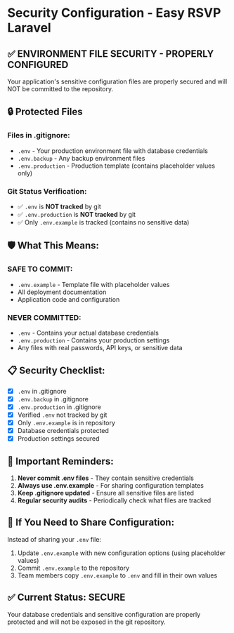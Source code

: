 # Security Configuration - Easy RSVP Laravel

## ✅ ENVIRONMENT FILE SECURITY - PROPERLY CONFIGURED

Your application's sensitive configuration files are properly secured and will NOT be committed to the repository.

## 🔒 Protected Files

### Files in .gitignore:
- `.env` - Your production environment file with database credentials
- `.env.backup` - Any backup environment files
- `.env.production` - Production template (contains placeholder values only)

### Git Status Verification:
- ✅ `.env` is **NOT tracked** by git
- ✅ `.env.production` is **NOT tracked** by git  
- ✅ Only `.env.example` is tracked (contains no sensitive data)

## 🛡️ What This Means:

### SAFE TO COMMIT:
- `.env.example` - Template file with placeholder values
- All deployment documentation
- Application code and configuration

### NEVER COMMITTED:
- `.env` - Contains your actual database credentials
- `.env.production` - Contains your production settings
- Any files with real passwords, API keys, or sensitive data

## 📋 Security Checklist:

- [x] `.env` in .gitignore
- [x] `.env.backup` in .gitignore  
- [x] `.env.production` in .gitignore
- [x] Verified `.env` not tracked by git
- [x] Only `.env.example` is in repository
- [x] Database credentials protected
- [x] Production settings secured

## 🚨 Important Reminders:

1. **Never commit .env files** - They contain sensitive credentials
2. **Always use .env.example** - For sharing configuration templates
3. **Keep .gitignore updated** - Ensure all sensitive files are listed
4. **Regular security audits** - Periodically check what files are tracked

## 🔧 If You Need to Share Configuration:

Instead of sharing your `.env` file:
1. Update `.env.example` with new configuration options (using placeholder values)
2. Commit `.env.example` to the repository
3. Team members copy `.env.example` to `.env` and fill in their own values

## ✅ Current Status: SECURE

Your database credentials and sensitive configuration are properly protected and will not be exposed in the git repository.
